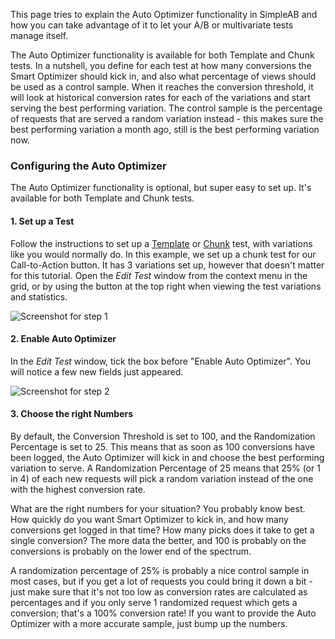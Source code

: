 This page tries to explain the Auto Optimizer functionality in SimpleAB and how you can take advantage of it to let your A/B or multivariate tests manage itself.

The Auto Optimizer functionality is available for both Template and Chunk tests. In a nutshell, you define for each test at how many conversions the Smart Optimizer should kick in, and also what percentage of views should be used as a control sample. When it reaches the conversion threshold, it will look at historical conversion rates for each of the variations and start serving the best performing variation. The control sample is the percentage of requests that are served a random variation instead - this makes sure the best performing variation a month ago, still is the best performing variation now.

### Configuring the Auto Optimizer

The Auto Optimizer functionality is optional, but super easy to set up. It's available for both Template and Chunk tests.

#### 1. Set up a Test

Follow the instructions to set up a [Template](Testing_Templates) or [Chunk](Testing_Chunks) test, with variations like you would normally do. In this example, we set up a chunk test for our Call-to-Action button. It has 3 variations set up, however that doesn't matter for this tutorial. Open the _Edit Test_ window from the context menu in the grid, or by using the button at the top right when viewing the test variations and statistics.

![Screenshot for step 1](https://assets.modmore.com/extras/simpleab/autooptimizer1.png)

#### 2. Enable Auto Optimizer

In the _Edit Test_ window, tick the box before "Enable Auto Optimizer". You will notice a few new fields just appeared.

![Screenshot for step 2](https://assets.modmore.com/extras/simpleab/autooptimizer2.png)

#### 3. Choose the right Numbers

By default, the Conversion Threshold is set to 100, and the Randomization Percentage is set to 25. This means that as soon as 100 conversions have been logged, the Auto Optimizer will kick in and choose the best performing variation to serve. A Randomization Percentage of 25 means that 25% (or 1 in 4) of each new requests will pick a random variation instead of the one with the highest conversion rate.

What are the right numbers for your situation? You probably know best. How quickly do you want Smart Optimizer to kick in, and how many conversions get logged in that time? How many picks does it take to get a single conversion? The more data the better, and 100 is probably on the conversions is probably on the lower end of the spectrum.

A randomization percentage of 25% is probably a nice control sample in most cases, but if you get a lot of requests you could bring it down a bit - just make sure that it's not too low as conversion rates are calculated as percentages and if you only serve 1 randomized request which gets a conversion; that's a 100% conversion rate! If you want to provide the Auto Optimizer with a more accurate sample, just bump up the numbers.